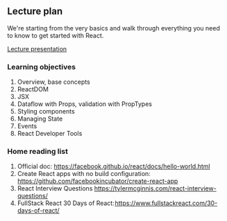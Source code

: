 ## Lecture plan

We're starting from the very basics and walk through everything you need to know to get started with React.

[Lecture presentation](https://docs.google.com/a/paralect.com/presentation/d/1jnjTa3o3uRwNuejYhnyD-2DnEJp6-lGYHg6m5XP7LhA/edit?usp=sharing)

### Learning objectives

1. Overview, base concepts
2. ReactDOM
3. JSX
4. Dataflow with Props, validation with PropTypes
5. Styling components
6. Managing State
7. Events
8. React Developer Tools


### Home reading list

1. Official doc: https://facebook.github.io/react/docs/hello-world.html
2. Create React apps with no build configuration: https://github.com/facebookincubator/create-react-app
3. React Interview Questions https://tylermcginnis.com/react-interview-questions/
4. FullStack React 30 Days of React: https://www.fullstackreact.com/30-days-of-react/